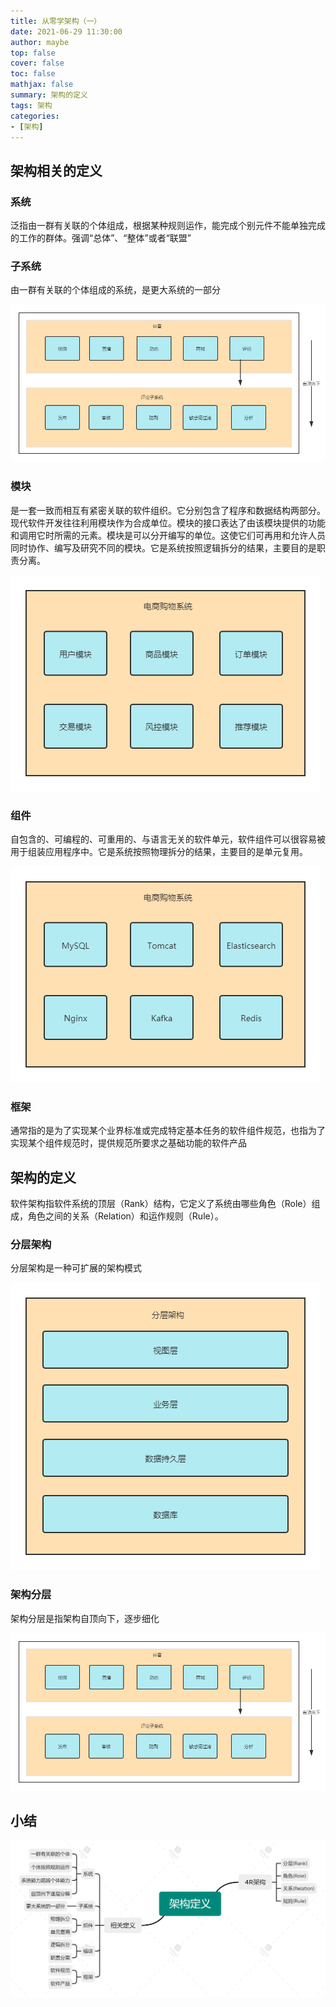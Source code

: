 ```yaml
---
title: 从零学架构（一）
date: 2021-06-29 11:30:00
author: maybe
top: false
cover: false
toc: false
mathjax: false
summary: 架构的定义
tags: 架构
categories:
- [架构]
---
```

## 架构相关的定义

### 系统

泛指由一群有关联的个体组成，根据某种规则运作，能完成个别元件不能单独完成的工作的群体。强调“总体”、“整体”或者“联盟”

### 子系统

由一群有关联的个体组成的系统，是更大系统的一部分

![](/medias/assets/architecture/系统&子系统.png)

### 模块

是一套一致而相互有紧密关联的软件组织。它分别包含了程序和数据结构两部分。现代软件开发往往利用模块作为合成单位。模块的接口表达了由该模块提供的功能和调用它时所需的元素。模块是可以分开编写的单位。这使它们可再用和允许人员同时协作、编写及研究不同的模块。它是系统按照逻辑拆分的结果，主要目的是职责分离。

![](/medias/assets/architecture/模块.png)

### 组件

自包含的、可编程的、可重用的、与语言无关的软件单元，软件组件可以很容易被用于组装应用程序中。它是系统按照物理拆分的结果，主要目的是单元复用。

![](/medias/assets/architecture/组件.png)

### 框架

通常指的是为了实现某个业界标准或完成特定基本任务的软件组件规范，也指为了实现某个组件规范时，提供规范所要求之基础功能的软件产品

## 架构的定义

软件架构指软件系统的顶层（Rank）结构，它定义了系统由哪些角色（Role）组成，角色之间的关系（Relation）和运作规则（Rule）。

### 分层架构

分层架构是一种可扩展的架构模式

![](/medias/assets/architecture/分层架构.png)

### 架构分层

架构分层是指架构自顶向下，逐步细化

![](/medias/assets/architecture/系统&子系统.png)

## 小结

![](/medias/assets/architecture/架构定义.png)
